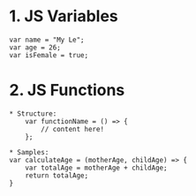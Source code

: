 # 1. JS Variables
    var name = "My Le";
    var age = 26;
    var isFemale = true;
# 2. JS Functions
    * Structure:
        var functionName = () => {
            // content here!
        };
        
    * Samples: 
    var calculateAge = (motherAge, childAge) => {
        var totalAge = motherAge + childAge;
        return totalAge;
    }